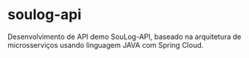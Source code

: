 # soulog-api
Desenvolvimento de API demo SouLog-API, baseado na arquitetura de microsserviços usando linguagem JAVA com Spring Cloud.

